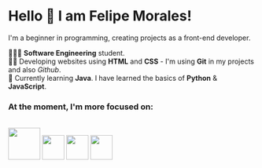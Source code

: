 # Hello 👋 I am Felipe Morales!
I'm a beginner in programming, creating projects as a front-end developer.

👨🏽‍💻 **Software Engineering** student. <br>
✍🏽 Developing websites using **HTML** and **CSS** - I'm using **Git** in my projects and also *Github*. <br>
🧩 Currently learning **Java**. I have learned the basics of **Python** & **JavaScript**.

### At the moment, I'm more focused on:
<br>
<div display="inline">
<img heigth= "50" width="65" src="https://cdn.jsdelivr.net/gh/devicons/devicon@latest/icons/java/java-original-wordmark.svg" />
<img width='45' height='50' src="https://cdn.jsdelivr.net/gh/devicons/devicon@latest/icons/html5/html5-original.svg"/>
<img width='45' height='50' src="https://cdn.jsdelivr.net/gh/devicons/devicon@latest/icons/css3/css3-original.svg"/>
<img width='45' height='50' src="https://cdn.jsdelivr.net/gh/devicons/devicon@latest/icons/javascript/javascript-original.svg"/>
</div>
